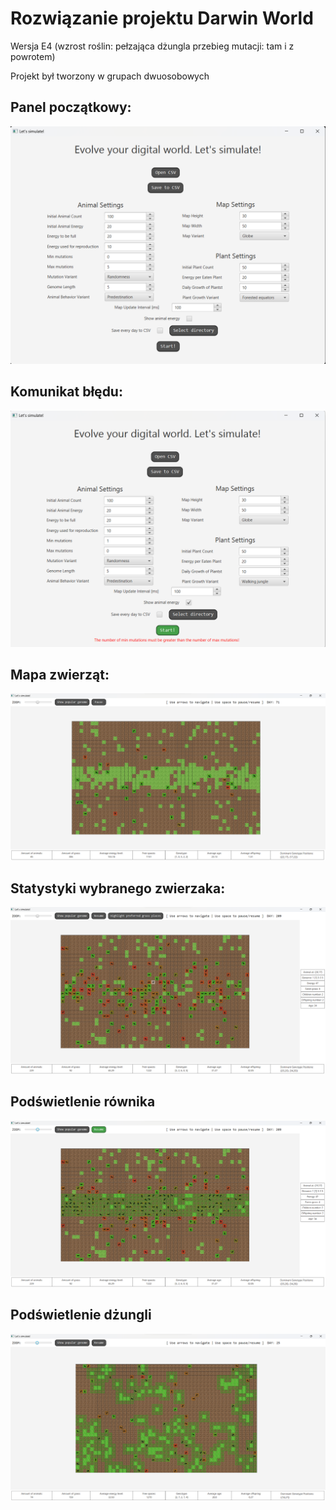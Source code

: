 # Rozwiązanie projektu Darwin World

Wersja E4 
(wzrost roślin: pełzająca dżungla 
przebieg mutacji: tam i z powrotem)

Projekt był tworzony w grupach dwuosobowych 



## Panel początkowy:

![image1](images/image1.png)



## Komunikat błędu:

![image2](images/image6.png)



## Mapa zwierząt:

![image3](images/image2.png)



## Statystyki wybranego zwierzaka:

![image4](images/image3.png)



## Podświetlenie równika

![image5](images/image4.png)



## Podświetlenie dżungli

![image6](images/image5.png)

